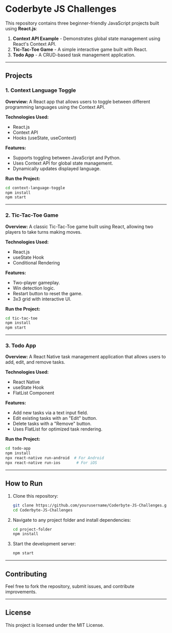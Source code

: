 # Coderbyte JS Challenges

This repository contains three beginner-friendly JavaScript projects built using **React.js**:

1. **Context API Example** - Demonstrates global state management using React's Context API.
2. **Tic-Tac-Toe Game** - A simple interactive game built with React.
3. **Todo App** - A CRUD-based task management application.

---

## Projects

### 1. Context Language Toggle
**Overview:** A React app that allows users to toggle between different programming languages using the Context API.

**Technologies Used:**
- React.js
- Context API
- Hooks (useState, useContext)

**Features:**
- Supports toggling between JavaScript and Python.
- Uses Context API for global state management.
- Dynamically updates displayed language.

**Run the Project:**
```sh
cd context-language-toggle
npm install
npm start
```

---

### 2. Tic-Tac-Toe Game
**Overview:** A classic Tic-Tac-Toe game built using React, allowing two players to take turns making moves.

**Technologies Used:**
- React.js
- useState Hook
- Conditional Rendering

**Features:**
- Two-player gameplay.
- Win detection logic.
- Restart button to reset the game.
- 3x3 grid with interactive UI.

**Run the Project:**
```sh
cd tic-tac-toe
npm install
npm start
```

---

### 3. Todo App
**Overview:** A React Native task management application that allows users to add, edit, and remove tasks.

**Technologies Used:**
- React Native
- useState Hook
- FlatList Component

**Features:**
- Add new tasks via a text input field.
- Edit existing tasks with an "Edit" button.
- Delete tasks with a "Remove" button.
- Uses FlatList for optimized task rendering.

**Run the Project:**
```sh
cd todo-app
npm install
npx react-native run-android  # For Android
npx react-native run-ios       # For iOS
```

---

## How to Run
1. Clone this repository:
   ```sh
   git clone https://github.com/yourusername/Coderbyte-JS-Challenges.git
   cd Coderbyte-JS-Challenges
   ```
2. Navigate to any project folder and install dependencies:
   ```sh
   cd project-folder
   npm install
   ```
3. Start the development server:
   ```sh
   npm start
   ```

---

## Contributing
Feel free to fork the repository, submit issues, and contribute improvements.

---

## License
This project is licensed under the MIT License.

